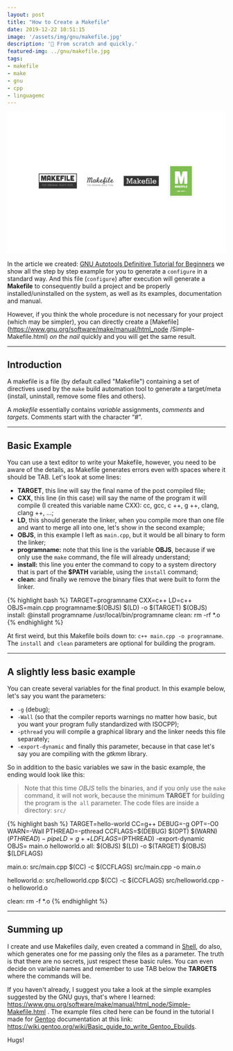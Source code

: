 ```yaml
---
layout: post
title: "How to Create a Makefile"
date: 2019-12-22 10:51:15
image: '/assets/img/gnu/makefile.jpg'
description: '📁 From scratch and quickly.'
featured-img: ../gnu/makefile.jpg
tags:
- makefile
- make
- gnu
- cpp
- linguagemc
---
```


![How to Create a Makefile](/assets/img/gnu/makefile.jpg "How to Create a Makefile")

In the article we created: [GNU Autotools Definitive Tutorial for Beginners](https://en.terminalroot.com.br/gnu-autotools-ultimate-tutorial-for-beginners/) we show all the step by step example for you to generate a `configure` in a standard way. And this file (`configure`) after execution will generate a **Makefile** to consequently build a project and be properly installed/uninstalled on the system, as well as its examples, documentation and manual.

However, if you think the whole procedure is not necessary for your project (which may be simpler), you can directly create a [Makefile](https://www.gnu.org/software/make/manual/html_node /Simple-Makefile.html) *on the nail* quickly and you will get the same result.

---

## Introduction

A makefile is a file (by default called "Makefile") containing a set of directives used by the `make` build automation tool to generate a target/meta (install, uninstall, remove some files and others).

A *makefile* essentially contains *variable* assignments, *comments* and *targets*. Comments start with the character “#”.

---

## Basic Example

You can use a text editor to write your Makefile, however, you need to be aware of the details, as Makefile generates errors even with spaces where it should be TAB. Let's look at some lines:

+ **TARGET**, this line will say the final name of the post compiled file;
+ **CXX**, this line (in this case) will say the name of the program it will compile (I created this variable name CXX): cc, gcc, c ++, g ++, clang, clang ++, ...;
+ **LD**, this should generate the linker, when you compile more than one file and want to merge all into one, let's show in the second example;
+ **OBJS**, in this example I left as `main.cpp`, but it would be all binary to form the linker;
+ **programname:** note that this line is the variable **OBJS**, because if we only use the `make` command, the file will already understand;
+ **install:** this line you enter the command to copy to a system directory that is part of the **$PATH** variable, using the `install` command;
+ **clean:** and finally we remove the binary files that were built to form the linker.

{% highlight bash %}
TARGET=programname
CXX=c++
LD=c++
OBJS=main.cpp
programname:$(OBJS)
	$(LD) -o $(TARGET) $(OBJS)
install:
	@install programname /usr/local/bin/programname
clean:
	rm -rf *.o
{% endhighlight %}

At first weird, but this Makefile boils down to: `c++ main.cpp -o programname`. The `install` and` clean` parameters are optional for building the program.

---

## A slightly less basic example

You can create several variables for the final product. In this example below, let's say you want the parameters:
- `-g` (debug);
- `-Wall` (so that the compiler reports warnings no matter how basic, but you want your program fully standardized with ISOCPP);
- `-pthread` you will compile a graphical library and the linker needs this file separately;
- `-export-dynamic` and finally this parameter, because in that case let's say you are compiling with the *gtkmm* library.

So in addition to the basic variables we saw in the basic example, the ending would look like this:

> Note that this time *OBJS* tells the binaries, and if you only use the `make` command, it will not work, because the minimum **TARGET** for building the program is the` all` parameter. The code files are inside a directory: `src/`

{% highlight bash %}
TARGET=hello-world
CC=g++
DEBUG=-g
OPT=-O0
WARN=-Wall
PTHREAD=-pthread
CCFLAGS=$(DEBUG) $(OPT) $(WARN) $(PTHREAD) -pipe
LD=g++
LDFLAGS=$(PTHREAD) -export-dynamic
OBJS= main.o helloworld.o
all: $(OBJS)
	$(LD) -o $(TARGET) $(OBJS) $(LDFLAGS)
 
main.o: src/main.cpp
	$(CC) -c $(CCFLAGS) src/main.cpp -o main.o
 
helloworld.o: src/helloworld.cpp
	$(CC) -c $(CCFLAGS) src/helloworld.cpp  -o helloworld.o
 
clean:
	rm -f *.o
{% endhighlight %}

---

## Summing up
I create and use Makefiles daily, even created a command in [Shell](https://terminalroot.com.br/shell), do also, which generates one for me passing only the files as a parameter. The truth is that there are no secrets, just respect these basic rules. You can even decide on variable names and remember to use TAB below the **TARGETS** where the commands will be.

If you haven't already, I suggest you take a look at the simple examples suggested by the GNU guys, that's where I learned: <https://www.gnu.org/software/make/manual/html_node/Simple-Makefile.html> . The example files cited here can be found in the tutorial I made for [Gentoo](https://gentoo.org) documentation  at this link: <https://wiki.gentoo.org/wiki/Basic_guide_to_write_Gentoo_Ebuilds>.

Hugs!
